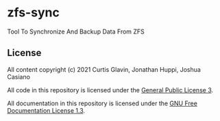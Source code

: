 # zfs-sync
Tool To Synchronize And Backup Data From ZFS

## License

All content copyright (c) 2021 Curtis Glavin, Jonathan Huppi, Joshua Casiano

All code in this repository is licensed under the [General Public License 3](https://raw.githubusercontent.com/pedonc/zfs-sync/master/LICENSE).

All documentation in this repository is licensed under the [GNU Free Documentation License 1.3](https://raw.githubusercontent.com/pedonc/zfs-sync/master/fdl.txt).
